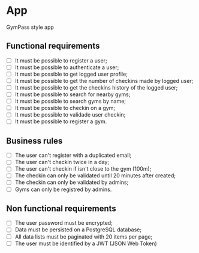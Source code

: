 # App

GymPass style app

## Functional requirements

- [ ] It must be possible to register a user;
- [ ] It must be possible to authenticate a user;
- [ ] It must be possible to get logged user profile;
- [ ] It must be possible to get the number of checkins made by logged user;
- [ ] It must be possible to get the checkins history of the logged user;
- [ ] It must be possible to search for nearby gyms;
- [ ] It must be possible to search gyms by name;
- [ ] It must be possible to checkin on a gym;
- [ ] It must be possible to validade user checkin;
- [ ] It must be possible to register a gym.

## Business rules

- [ ] The user can't register with a duplicated email;
- [ ] The user can't checkin twice in a day;
- [ ] The user can't checkin if isn't close to the gym (100m);
- [ ] The checkin can only be validated until 20 minutes after created;
- [ ] The checkin can only be validated by admins;
- [ ] Gyms can only be registred by admins.

## Non functional requirements

- [ ] The user password must be encrypted;
- [ ] Data must be persisted on a PostgreSQL database;
- [ ] All data lists must be paginated with 20 items per page;
- [ ] The user must be identified by a JWT (JSON Web Token)
